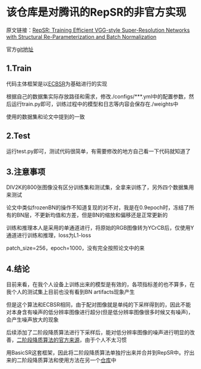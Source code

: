 # **该仓库是对腾讯的RepSR的非官方实现**

原文链接：[RepSR: Training Efficient VGG-style Super-Resolution Networks with Structural Re-Parameterization and Batch Normalization](https://arxiv.org/abs/2205.05671)

官方[git地址](https://github.com/TencentARC/RepSR)

## 1.Train

代码主体框架是以[ECBSR](https://github.com/xindongzhang/ECBSR)为基础进行的实现

根据自己的数据集实际存放路径和需求，修改./configs/***.yml中的配置参数，然后运行train.py即可，训练过程中的模型和日志等内容会保存在./weights中

使用的数据集和论文中提到的一致

## 2.Test

运行test.py即可，测试代码很简单，有需要修改的地方自己看一下代码就知道了

## 3.注意事项

DIV2K的800张图像没有区分训练集和测试集，全拿来训练了，另外四个数据集用来测试

论文中类似frozenBN的操作不知道复现的对不对，我是在0.9epoch时，冻结了所有的BN层，不更新均值和方差，但是BN的缩放和偏移还是正常更新的

训练和推理本人是采用的单通道进行，将原始的RGB图像转为YCrCB后，仅使用Y通道进行训练和推理，loss为L1-loss

patch_size=256，epoch=1000，没有完全按照论文中的来

## 4.结论

目前来看，在我个人设备上训练出来的模型是有效的，各项指标差的也不算多，在我个人的测试集上目前也没有看到BN artifacts现象产生

但是这个算法和ECBSR相同，由于配对图像就是单纯的下采样得到的，因此不能对本身含有噪声的低分辨率图像进行超分(但是低分辨率图像很多时候又有噪声)，会产生噪声放大的现象

后续添加了二阶段降质算法进行下采样后，能对低分辨率图像的噪声进行明显的改善，[二阶段降质算法的官方来源](https://github.com/XPixelGroup/BasicSR)，由于个人不太习惯

用BasicSR这套框架，因此将二阶段降质算法单独拧出来并合并到RepSR中。拧出来的二阶段降质算法和使用方法在另一个[仓库](https://github.com/JL-DY/Degradation)中



